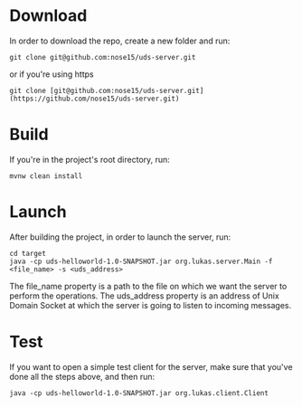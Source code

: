 # Download
In order to download the repo, create a new folder and run:
```
git clone git@github.com:nose15/uds-server.git
```
or if you're using https
```
git clone [git@github.com:nose15/uds-server.git](https://github.com/nose15/uds-server.git)
```

# Build
If you're in the project's root directory, run:
```
mvnw clean install
```

# Launch
After building the project, in order to launch the server, run:
```
cd target
java -cp uds-helloworld-1.0-SNAPSHOT.jar org.lukas.server.Main -f <file_name> -s <uds_address>
```
The file_name property is a path to the file on which we want the server to perform the operations.
The uds_address property is an address of Unix Domain Socket at which the server is going to listen to incoming messages. 

# Test
If you want to open a simple test client for the server, make sure that you've done
all the steps above, and then run:
```
java -cp uds-helloworld-1.0-SNAPSHOT.jar org.lukas.client.Client
```
